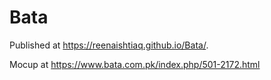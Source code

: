 # Bata
Published at  https://reenaishtiaq.github.io/Bata/.

Mocup at https://www.bata.com.pk/index.php/501-2172.html
